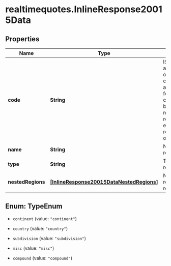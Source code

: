 # realtimequotes.InlineResponse20015Data

## Properties

Name | Type | Description | Notes
------------ | ------------- | ------------- | -------------
**code** | **String** | ISO 3166-1 alpha-2 code of the country. This attribute is set for each country, may be set for miscellaneous regions and is empty for regions of other types. | [optional] 
**name** | **String** | Name of the region. | [optional] 
**type** | **String** | Type of the region. | [optional] 
**nestedRegions** | [**[InlineResponse20015DataNestedRegions]**](InlineResponse20015DataNestedRegions.md) | Nested regions of this region. | [optional] 



## Enum: TypeEnum


* `continent` (value: `"continent"`)

* `country` (value: `"country"`)

* `subdivision` (value: `"subdivision"`)

* `misc` (value: `"misc"`)

* `compound` (value: `"compound"`)




